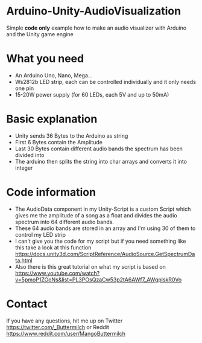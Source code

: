 # Arduino-Unity-AudioVisualization
Simple **code only** example how to make an audio visualizer with Arduino and the Unity game engine

# What you need
* An Arduino Uno, Nano, Mega...
* Ws2812b LED strip, each can be controlled individually and it only needs one pin
* 15-20W power supply (for 60 LEDs, each 5V and up to 50mA)

# Basic explanation
* Unity sends 36 Bytes to the Arduino as string
* First 6 Bytes contain the Amplitude
* Last 30 Bytes contain different audio bands the spectrum has been divided into
* The arduino then splits the string into char arrays and converts it into integer

# Code information
* The AudioData component in my Unity-Script is a custom Script which gives me the amplitude of a song as a float and divides the audio spectrum into 64 different audio bands.
* These 64 audio bands are stored in an array and I'm using 30 of them to control my LED strip
* I can't give you the code for my script but if you need something like this take a look at this function https://docs.unity3d.com/ScriptReference/AudioSource.GetSpectrumData.html
* Also there is this great tutorial on what my script is based on https://www.youtube.com/watch?v=5pmoP1ZOoNs&list=PL3POsQzaCw53p2tA6AWf7_AWgplskR0Vo

# Contact
If you have any questions, hit me up on Twitter https://twitter.com/_Buttermilch or Reddit https://www.reddit.com/user/MangoButtermilch
